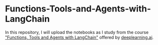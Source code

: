 # Functions-Tools-and-Agents-with-LangChain

In this repository, I will upload the notebooks as I study from the course ["Functions, Tools and Agents with LangChain"](https://www.deeplearning.ai/short-courses/functions-tools-agents-langchain/) offered by [deeplearning.ai](https://www.deeplearning.ai).
